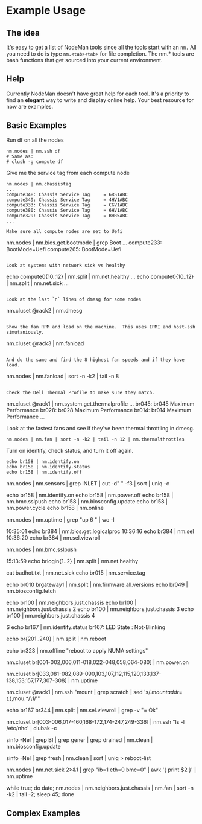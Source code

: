 # Example Usage

## The idea
It's easy to get a list of NodeMan tools since all the tools start with an `nm.`  All you need to do is type `nm.<tab><tab>` for file completion.  The nm.* tools are bash functions that get sourced into your current environment.

## Help
Currently NodeMan doesn't have great help for each tool.  It's a priority to find an __elegant__ way to write and display online help.  Your best resource for now are examples.

## Basic Examples

Run df on all the nodes
```
nm.nodes | nm.ssh df
# Same as:
# clush -g compute df
```

Give me the service tag from each compute node
```
nm.nodes | nm.chassistag
...
compute348: Chassis Service Tag     = 6RS1ABC
compute349: Chassis Service Tag     = 4HV1ABC
compute333: Chassis Service Tag     = CGV1ABC
compute380: Chassis Service Tag     = 6HV1ABC
compute329: Chassis Service Tag     = BHR5ABC
...

Make sure all compute nodes are set to Uefi
```
nm.nodes | nm.bios.get.bootmode | grep Boot
...
compute233: BootMode=Uefi
compute265: BootMode=Uefi
```

Look at systems with network sick vs healthy
```
echo compute0{10..12} | nm.split | nm.net.healthy
...
echo compute0{10..12} | nm.split | nm.net.sick
...
```

Look at the last `n` lines of dmesg for some nodes
```
nm.cluset @rack2 | nm.dmesg 
```

Show the fan RPM and load on the machine.  This uses IPMI and host-ssh simutaniously.
```
nm.cluset @rack3 | nm.fanload
```

And do the same and find the 8 highest fan speeds and if they have load.
```
nm.nodes | nm.fanload | sort -n -k2 | tail -n 8
```

Check the Dell Thermal Profile to make sure they match.
```
nm.cluset @rack1 | nm.system.get.thermalprofile
...
br045: br045 Maximum Performance
br028: br028 Maximum Performance
br014: br014 Maximum Performance
...

Look at the fastest fans and see if they've been thermal throttling in dmesg.
```
nm.nodes | nm.fan | sort -n -k2 | tail -n 12 | nm.thermalthrottles 
```

Turn on identify, check status, and turn it off again.
```
echo br158 | nm.identify.on 
echo br158 | nm.identify.status
echo br158 | nm.identify.off
```

nm.nodes | nm.sensors | grep INLET | cut -d" " -f3 | sort | uniq -c

echo br158 | nm.identify.on
echo br158 | nm.power.off
echo br158 | nm.bmc.sslpush 
echo br158 | nm.biosconfig.update 
echo br158 | nm.power.cycle 
echo br158 | nm.online 

nm.nodes | nm.uptime | grep "up 6 " | wc -l


10:35:01 echo br384 | nm.bios.get.logicalproc 
10:36:16 echo br384 | nm.sel
10:36:20 echo br384 | nm.sel.viewroll 

nm.nodes | nm.bmc.sslpush 

15:13:59 echo brlogin{1..2} | nm.split | nm.net.healthy 

cat badhot.txt | nm.net.sick 
echo br015 | nm.service.tag 

echo br010 brgateway1 | nm.split | nm.firmware.all.versions 
echo br049 | nm.biosconfig.fetch 

echo br100 | nm.neighbors.just.chassis 
echo br100 | nm.neighbors.just.chassis 2
echo br100 | nm.neighbors.just.chassis 3
echo br100 | nm.neighbors.just.chassis 4

$ echo br167 | nm.identify.status
br167: 	LED State :    Not-Blinking


echo br{201..240} | nm.split | nm.reboot 

echo br323 | nm.offline "reboot to apply NUMA settings"

nm.cluset br[001-002,006,011-018,022-048,058,064-080] | nm.power.on

nm.cluset br[033,081-082,089-090,103,107,112,115,120,133,137-138,153,157,177,307-308] | nm.uptime

nm.cluset @rack1 | nm.ssh "mount | grep scratch | sed 's/.*mountaddr=\(.*\),mou.*/\1/'" 


echo br167 br344 | nm.split | nm.sel.viewroll | grep -v "= Ok"

nm.cluset br[003-006,017-160,168-172,174-247,249-336] | nm.ssh "ls -l /etc/nhc' | clubak -c

sinfo -Nel | grep BI | grep gener | grep drained | nm.clean | nm.biosconfig.update 

sinfo -Nel | grep fresh | nm.clean | sort | uniq > reboot-list

nm.nodes | nm.net.sick 2>&1 | grep "ib=1 eth=0 bmc=0" | awk '{ print $2 }' | nm.uptime

while true; do date; nm.nodes | nm.neighbors.just.chassis | nm.fan | sort -n -k2 | tail -2; sleep 45; done




## Complex Examples


